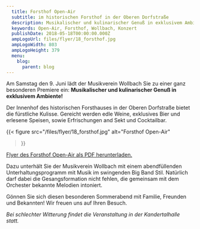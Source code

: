 ```yaml
---
  title: Forsthof Open-Air
  subtitle: im historischen Forsthof in der Oberen Dorfstraße
  description: Musikalischer und kulinarischer Genuß in exklusivem Ambiente.
  keywords: Open-Air, Forsthof, Wollbach, Konzert
  publishDate: 2018-05-18T00:00:00.000Z
  ampLogoUrl: files/flyer/18_forsthof.jpg
  ampLogoWidth: 803
  ampLogoHeight: 379
  menu:
    blog:
      parent: blog
---
```


Am Samstag den 9. Juni lädt der Musikverein Wollbach Sie zu einer ganz besonderen Premiere ein:
**Musikalischer und kulinarischer Genuß in exklusivem Ambiente!**

Der Innenhof des historischen Forsthauses in der Oberen Dorfstraße bietet die fürstliche
Kulisse. Gereicht werden edle Weine, exklusives Bier und erlesene Speisen, sowie Erfrischungen
and Sekt und Cocktailbar.

{{< figure src="/files/flyer/18_forsthof.jpg"
           alt="Forsthof Open-Air"
>}}

[Flyer des Forsthof Open-Air als PDF herunterladen.](/files/flyer/18_forsthof.pdf)

Dazu unterhält Sie der Musikverein Wollbach mit einem abendfüllenden Unterhaltungsprogramm
mit Musik im swingenden Big Band Stil. Natürlich darf dabei die Gesangsformation nicht
fehlen, die gemeinsam mit dem Orchester bekannte Melodien intoniert.

Gönnen Sie sich diesen besonderen Sommerabend mit Familie, Freunden und Bekannten!
Wir freuen uns auf Ihren Besuch.

*Bei schlechter Witterung findet die Veranstaltung in der Kandertalhalle statt.*
